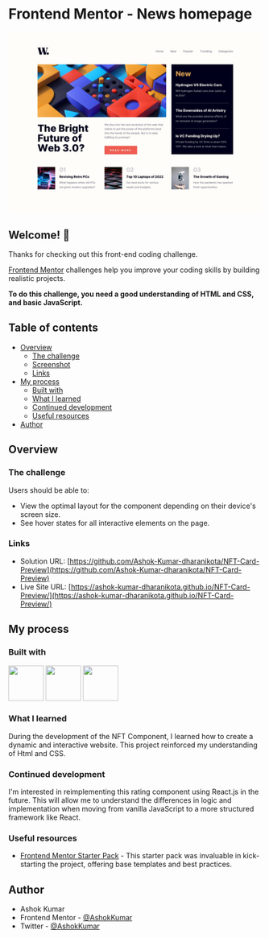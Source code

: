 # Frontend Mentor - News homepage

![Design preview for the News homepage coding challenge](./design/desktop-design.jpg)

## Welcome! 👋

Thanks for checking out this front-end coding challenge.

[Frontend Mentor](https://www.frontendmentor.io) challenges help you improve your coding skills by building realistic projects.

**To do this challenge, you need a good understanding of HTML and CSS, and basic JavaScript.**

## Table of contents

- [Overview](#overview)
  - [The challenge](#the-challenge)
  - [Screenshot](#screenshot)
  - [Links](#links)
- [My process](#my-process)
  - [Built with](#built-with)
  - [What I learned](#what-i-learned)
  - [Continued development](#continued-development)
  - [Useful resources](#useful-resources)
- [Author](#author)

## Overview

### The challenge

Users should be able to:

- View the optimal layout for the component depending on their device's screen size.
- See hover states for all interactive elements on the page.


### Links

- Solution URL: [https://github.com/Ashok-Kumar-dharanikota/NFT-Card-Preview](https://github.com/Ashok-Kumar-dharanikota/NFT-Card-Preview)
- Live Site URL: [https://ashok-kumar-dharanikota.github.io/NFT-Card-Preview/](https://ashok-kumar-dharanikota.github.io/NFT-Card-Preview/)

## My process

### Built with

<img src="https://cdn3d.iconscout.com/3d/free/thumb/free-html-5728485-4781249.png" width="70" height="70">
<img src="https://cdn3d.iconscout.com/3d/free/thumb/free-css3-4387639-3640300.png?f=webp" width="70" height="70">
<img src="https://static.vecteezy.com/system/resources/previews/012/697/298/original/3d-javascript-logo-design-free-png.png" width="70" height="70">

### What I learned

During the development of the NFT Component, I learned how to create a dynamic and interactive website. This project reinforced my understanding of Html and CSS.

### Continued development

I'm interested in reimplementing this rating component using React.js in the future. This will allow me to understand the differences in logic and implementation when moving from vanilla JavaScript to a more structured framework like React.

### Useful resources

- [Frontend Mentor Starter Pack](https://www.frontendmentor.io/starter-pack) - This starter pack was invaluable in kick-starting the project, offering base templates and best practices.

## Author

- Ashok Kumar
- Frontend Mentor - [@AshokKumar](https://www.frontendmentor.io/profile/Ashok-Kumar-dharanikota)
- Twitter - [@AshokKumar](https://twitter.com/AshokKu76843348)